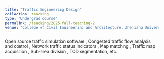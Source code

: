 ```yaml
---
title: "Traffic Engineering Design"
collection: teaching
type: "Undergrad course"
permalink: /teaching/2025-fall-teaching-2
venue: "College of Civil Engineering and Architecture, Zhejiang University, China"
---
```


Open source traffic simulation software , Congested traffic flow analysis and control ,  Network traffic status indicators ,  Map matching ,  Traffic map acquisition ,  Sub-area division ,  TOD segmentation, etc.
